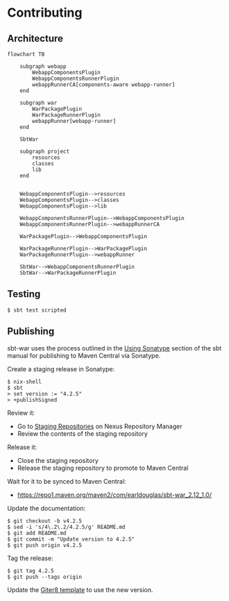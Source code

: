 # Contributing

## Architecture

```mermaid
flowchart TB

    subgraph webapp
        WebappComponentsPlugin
        WebappComponentsRunnerPlugin
        webappRunnerCA[components-aware webapp-runner]
    end

    subgraph war
        WarPackagePlugin
        WarPackageRunnerPlugin
        webappRunner[webapp-runner]
    end

    SbtWar

    subgraph project
        resources
        classes
        lib
    end


    WebappComponentsPlugin-->resources
    WebappComponentsPlugin-->classes
    WebappComponentsPlugin-->lib

    WebappComponentsRunnerPlugin-->WebappComponentsPlugin
    WebappComponentsRunnerPlugin-->webappRunnerCA

    WarPackagePlugin-->WebappComponentsPlugin

    WarPackageRunnerPlugin-->WarPackagePlugin
    WarPackageRunnerPlugin-->webappRunner

    SbtWar-->WebappComponentsRunnerPlugin
    SbtWar-->WarPackageRunnerPlugin
```


## Testing

```
$ sbt test scripted
```

## Publishing

sbt-war uses the process outlined in the [Using
Sonatype](https://www.scala-sbt.org/release/docs/Using-Sonatype.html)
section of the sbt manual for publishing to Maven Central via Sonatype.

Create a staging release in Sonatype:

```
$ nix-shell
$ sbt
> set version := "4.2.5"
> +publishSigned
```

Review it:

* Go to [Staging
  Repositories](https://oss.sonatype.org/#stagingRepositories) on Nexus
  Repository Manager
* Review the contents of the staging repository


Release it:

* Close the staging repository
* Release the staging repository to promote to Maven Central

Wait for it to be synced to Maven Central:

* <https://repo1.maven.org/maven2/com/earldouglas/sbt-war_2.12_1.0/>

Update the documentation:

```
$ git checkout -b v4.2.5
$ sed -i 's/4\.2\.2/4.2.5/g' README.md
$ git add README.md
$ git commit -m "Update version to 4.2.5"
$ git push origin v4.2.5
```

Tag the release:

```
$ git tag 4.2.5
$ git push --tags origin
```

Update the [Giter8 template](https://github.com/earldouglas/sbt-war.g8)
to use the new version.
